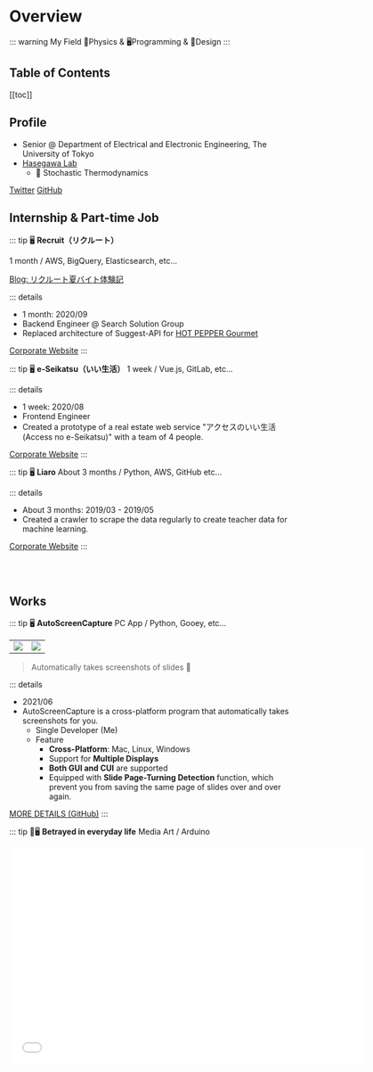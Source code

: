 # Overview

<script>
import { Tweet } from 'vue-tweet-embed/dist'

export default {
    components: {Tweet}
}
</script>

::: warning My Field
💪Physics & 🖥Programming & 🎨Design
:::

## Table of Contents
[[toc]]

## Profile
* Senior @ Department of Electrical and Electronic Engineering, The University of Tokyo
* [Hasegawa Lab](https://sites.google.com/view/hasegawalab)
    * 💪 Stochastic Thermodynamics

[Twitter](https://twitter.com/rita_rita_ritan) [GitHub](https://github.com/rita-rita-ritan)

## Internship & Part-time Job

::: tip 🖥 <b>Recruit（リクルート）</b>

1 month / AWS, BigQuery, Elasticsearch, etc...

[Blog: リクルート夏バイト体験記](https://note.com/rita_rita_ritan/n/n7e3955681bb2)




::: details
* 1 month: 2020/09
* Backend Engineer @ Search Solution Group
* Replaced architecture of Suggest-API for [HOT PEPPER Gourmet](https://www.hotpepper.jp/)

[Corporate Website](https://www.recruit.co.jp/)
:::

::: tip 🖥 <b>e-Seikatsu（いい生活）</b>
1 week / Vue.js, GitLab, etc...

::: details
* 1 week: 2020/08
* Frontend Engineer
* Created a prototype of a real estate web service "アクセスのいい生活 (Access no e-Seikatsu)" with a team of 4 people.

[Corporate Website](https://www.e-seikatsu.info/)
:::


::: tip 🖥 <b>Liaro</b>
About 3 months / Python, AWS, GitHub etc...

::: details
* About 3 months: 2019/03 - 2019/05
* Created a crawler to scrape the data regularly to create teacher data for machine learning.

[Corporate Website](https://liaro.ai/)
:::

  <br></br>
  
  

## Works

::: tip 🖥 <b>AutoScreenCapture</b>
PC App / Python, Gooey, etc...



<table>
<tr>
<td><img src="https://user-images.githubusercontent.com/38023004/122553526-c0893a00-d072-11eb-9b67-bf663ba34a5a.png"></td>
<td><img src="https://user-images.githubusercontent.com/38023004/122553849-2b3a7580-d073-11eb-84dc-cfc9964e9bce.png"></td>
</tr>
</table>

> Automatically takes screenshots of slides 📸

::: details
* 2021/06
* AutoScreenCapture is a cross-platform program that automatically takes screenshots for you.
  * Single Developer (Me)
  * Feature
    * <b>Cross-Platform</b>: Mac, Linux, Windows
    * Support for <b>Multiple Displays</b>
    * <b>Both GUI and CUI</b> are supported
    * Equipped with <b>Slide Page-Turning Detection</b> function, which prevent you from saving the same page of slides over and over again.

[MORE DETAILS (GitHub)](https://github.com/rita-rita-ritan/AutoScreenCapture)
:::

::: tip 💪🖥 <b>Betrayed in everyday life</b>
Media Art / Arduino

<p><div class="embed-responsive embed-responsive-16by9"><iframe class="embed-responsive-item" id="youtubeplayer" type="text/html" width="640" height="390"
  src="//www.youtube.com/embed/qNG1TrBRB9I"
  frameborder="0"/></div></p>

<!-- 
<img alt="betrayed-in-everyday-life1" src="https://user-images.githubusercontent.com/38023004/122865487-70a3bf00-d361-11eb-80dd-1da6f291b64b.jpg"> -->

> A moment slightly different from everyday life.

::: details

* 2019/05
* <b>Media Art</b> Work created in collaboration with students from Tokyo University of the Arts.
  * Director: Akari Taniguchi
    * Dept. of Design, Tokyo University of The Arts
  * Engineer: Rita Shioya (Me)
  * Model: Miri Shibata

<img alt="betrayed-in-everyday-life1" src="https://user-images.githubusercontent.com/38023004/122865508-77323680-d361-11eb-9f58-447ffdc1a3ca.jpg">
:::

::: tip 🖥 <b>Mixan –– Hatsune Miku Room ––</b>
PC App / Unity, C#, OpenCV

<img alt="mixan" src="https://user-images.githubusercontent.com/38023004/122676551-8a39ef00-d219-11eb-8c2f-24eb0ead900e.png">

::: details
* 2019/07 - 2019/09
* <b>PC App</b> that will allow you to interact with Hatsune Miku. It uses OpenCV to acquire the user's eye position from the image acquired by the PC's camera. By moving the camera in the application according to the position of the user's eyes, a sense of depth can be achieved even on a flat display.
  * Created in [Summer Founders Program](https://www.ducr.u-tokyo.ac.jp/activity/venture/sfp.html)
  * Team Development (2 main members, including me. 5+ sub-members)
  * Exhibited in "Mikumiku World," where I was Leader, at the 2019 Komaba Festival.
  <Tweet id="1198425137659273216"></Tweet>
  <Tweet id="1198401690564562944"></Tweet>
  <Tweet id="1198632585175293953"></Tweet>
* This work is about the character "Hatsune Miku" of Crypton Future Media, Inc. under [PIAPRO CHARACTER LICENSE](https://piapro.jp/license/pcl/summary). この作品は[ピアプロ・キャラクター・ライセンス](https://piapro.jp/license/pcl/summary)に基づいてクリプトン・フューチャー・メディア株式会社のキャラクター「初音ミク」を扱ったものです。


[MORE DETAILS](https://ritan.netlify.app/sfp.html)
:::





::: tip 🖥🎨 <b>Slime Diamonds</b>
2D Game / Unity, C#

[Let's Play! (Available Only on PC)](https://unityroom.com/games/slime_dijkstra)



<table>
<tr>
<td><img alt="slime diamonds 1" src="https://user-images.githubusercontent.com/38023004/122674310-7db09900-d20f-11eb-89de-1d48b376c46b.jpg"></td>
<td><img alt="slime diamonds 2" src="https://user-images.githubusercontent.com/38023004/122673182-47bce600-d20a-11eb-8d51-30a67d7c736a.jpg"></td>
</tr>
</table>

::: details
* 2019/07
* <b>2D Game</b> where you control a slime and take diamonds to earn points. You earn the score before your life is reduced to zero by damage from the damage floor.
  * Created in GameJam, [Unity 1 week](https://unityroom.com/unity1weeks)
  * Single Developer (Me)
:::

::: tip 🖥🎨 <b>VTuber Ritan</b>
VRoid Studio, OBS, GarageBand, Unity, etc...

<table>
<tr>
<td><img alt="vtuber avatar 1" src="https://user-images.githubusercontent.com/38023004/122681559-ced08500-d22f-11eb-9c03-1e53f9a51ee1.jpg"></td>
<td><img alt="vtuber avatar 2" src="https://user-images.githubusercontent.com/38023004/122681556-cd06c180-d22f-11eb-9106-ecb94f64e01e.jpg"></td>
</tr>
</table>

::: details
* 2018/12, 2019/06, 2020/11
<Tweet id="1078334506317168640"></Tweet>
<Tweet id="1144632857580564481"></Tweet>
<Tweet id="1279313714361950208"></Tweet>
:::

::: tip 🖥🎨 <b>KUREHA Website</b>
Website / WiX

<img alt="kureha-website" src="https://user-images.githubusercontent.com/38023004/122679328-6381b580-d225-11eb-8a2f-0c2cf4ae2a83.png">

::: details
* 2018/10
* <b>Website</b> of the Tea Club KUREHA. I was involved in starting up this website, but <u>now this website is out of my hands</u>.
  * Team Development (4 start-up members, including me.)
  * Club Logo Design: 帝華（TEICA）
  
[Visit the Website](https://utkureha.wixsite.com/tea-club)
:::

::: tip 🎨 <b>KUREHA Book Cover</b>
Book Cover / CLIP STUDIO PAINT

<img alt="kureha-book-cover" src="https://user-images.githubusercontent.com/38023004/122680339-98900700-d229-11eb-8d76-cda13153ee47.jpg">

::: details
* 2019/08
* <b>Book Cover</b> of magazine "日日紅茶VOL.1," which was sold at [Comic Market](https://www.comiket.co.jp/) 96, published by the Tea Club KUREHA.
  * Club Logo Design: 帝華（TEICA）
:::

## Achievements
::: tip 🎨 <b>First Prize @ Snow Object Contest at Sapporo Snow Festival</b>

::: details
We won the Sapporo Mayor's Prize (first prize) in the "Snow Object Contest" at Sapporo Snow Festival High School Art Exhibition held at Tsudome. Fifteen high schools from the suburbs of Sapporo participated in the contest
:::

::: tip 🥋 <b>Black Belt</b>
1st Degree Black Belt in Judo. 
:::

::: tip ⚽️ <b>Juggling Soccer Ball over 1200 times</b>
10+ years Soccer Experience
::: details
I am especially good at Juggling, and I did 1200+ juggles when I was in elementary school.
:::

::: tip 🎮 <b>Rank S+1 in Splatoon 2</b>
::: details
I started playing Splatoon 2 around the beginning of 2021 and got to S+0 in less than 3 months. I haven't been able to find much time to play since then, but I'd like to get to rank X before Splatoon 3 is released.

<Tweet id="1349720055592849411"></Tweet>
<Tweet id="1363654452968787968"></Tweet>
<Tweet id="1398260219973566466"></Tweet>
:::

## Previous Positions
::: tip <b>Junior High School</b>
* ⚽️ Vice Captain of Soccer Club
* 🖋 Secretary of Student Council
  * 🎤 Leader of Executive Committee for Singing Contest Junior High School Division
:::

::: tip <b>High School</b>
* 🎨 President of Art Club
* 💺 Chairperson of Student Council
  * 🏃‍♂️ Leader of Executive Committee for Sports Festival 
:::

::: tip <b>University</b>
* 🎤 Leader for Project "MikuMikuWorld"
* ☕️ Public Relations Manager and Design Director of Tea Club
:::